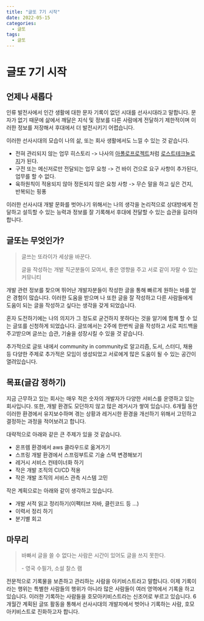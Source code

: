 ```yaml
---
title: "글또 7기 시작"
date: 2022-05-15
categories:
  - 글또
tags:
  - 글또
---
```


# 글또 7기 시작

## 언제나 새롭다

인류 발전사에서 인간 생활에 대한 문자 기록이 없던 시대를 선사시대라고 말합니다. 문자가 없기 때문에 삶에서 깨달은 지식 및 정보를 다른 사람에게 전달하기 제한적이며 이러한 정보를 저장해서 후대에서 더 발전시키기 어렵습니다.

이러한 선사시대의 모습이 나의 삶, 또는 회사 생활에서도 느낄 수 있는 것 같습니다.

- 전혀 관리되지 않는 업무 히스토리 -> 나사의 [아폴로프로젝트](https://ko.wikipedia.org/wiki/아폴로_계획)처럼 [로스트테크놀로지](https://namu.wiki/w/로스트%20테크놀로지)가 된다.
- 구전 또는 메신저로만 전달되는 업무 요청 -> 건 바이 건으로 요구 사항이 추가된다, 업무를 할 수 없다.
- 육하원칙이 적용되지 않아 정돈되지 않은 요청 사항 -> 무슨 말을 하고 싶은 건지, 반복되는 핑퐁

이러한 선사시대 개발 문화를 벗어나기 위해서는 나의 생각을 논리적으로 상대방에게 전달하고 설득할 수 있는 능력과 정보를 잘 기록해서 후대에 전달할 수 있는 습관을 길러야 합니다.

## 글또는 무엇인가?

> 글쓰는 또라이가 세상을 바꾼다.
>
> 글을 작성하는 개발 직군분들이 모여서, 좋은 영향을 주고 서로 같이 자랄 수 있는 커뮤니티

개발 관련 정보를 찾으며 뛰어난 개발자분들이 작성한 글을 통해 빠르게 원하는 바를 얻은 경험이 많습니다. 이러한 도움을 받으며 나 또한 글을 잘 작성하고 다른 사람들에게 도움이 되는 글을 작성하고 싶다는 생각을 갖게 되었습니다.

혼자 도전하기에는 나의 의지가 그 정도로 굳건하지 못하다는 것을 알기에 함께 할 수 있는 글또를 신청하게 되었습니다. 글또에서는 2주에 한번씩 글을 작성하고 서로 피드백을 주고받으며 글쓰는 습관, 기술을 성장시킬 수 있을 것 같습니다.

추가적으로 글또 내에서 community in community로 알고리즘, 도서, 스터디, 채용 등 다양한 주제로 추가적은 모임이 생성되었고 서로에게 많은 도움이 될 수 있는 공간이 열려있습니다.

## 목표(글감 정하기)

지금 근무하고 있는 회사는 매우 적은 숫자의 개발자가 다양한 서비스를 운영하고 있는 회사입니다.
또한, 개발 환경도 모던하지 않고 많은 레거시가 쌓여 있습니다. 6개월 동안 이러한 환경에서 유지보수하며 겪는 상황과 레거시한 환경을 개선하기 위해서 고민하고 결정하는 과정을 적어보려고 합니다.

대략적으로 아래와 같은 큰 주제가 있을 것 같습니다.
- 온프렘 환경에서 aws 클라우드로 옮겨가기
- 스프링 개발 환경에서 스프링부트로 기술 스택 변경해보기
- 레거시 서비스 컨테이너화 하기
- 작은 개발 조직의 CI/CD 적용
- 작은 개발 조직의 서비스 관측 시스템 고민

작은 계획으로는 아래와 같이 생각하고 있습니다.
- 개발 서적 읽고 정리하기(이펙티브 자바, 클린코드 등 ...)
- 이력서 정리 하기
- 분기별 회고

## 마무리

> 바빠서 글을 쓸 수 없다는 사람은 시간이 있어도 글을 쓰지 못한다.
>
> \- 영국 수필가, 소설 찰스 램

전문적으로 기록물을 보존하고 관리하는 사람을 아키비스트라고 말합니다. 이제 기록이라는 행위는 특별한 사람들의 행위가 아니라 많은 사람들이 여러 영역에서 기록을 하고 있습니다. 이러한 기록하는 사람들을 호모아키비스트라는 신조어로 부르고 있습니다. 6개월간 계획된 글또 활동을 통해서 선사시대의 개발자에서 벗어나 기록하는 사람, 호모아키비스트로 진화하고자 합니다.
